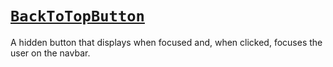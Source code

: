 # [`BackToTopButton`](/src/layout/BackToTopButton.js)

A hidden button that displays when focused and, when clicked, focuses the user on the navbar.